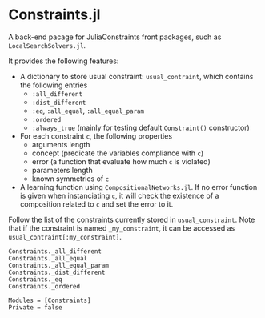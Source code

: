 # Constraints.jl

A  back-end pacage for JuliaConstraints front packages, such as `LocalSearchSolvers.jl`.

It provides the following features:
- A dictionary to store usual constraint: `usual_contraint`, which contains the following entries
  - `:all_different`
  - `:dist_different`
  - `:eq`, `:all_equal`, `:all_equal_param`
  - `:ordered`
  - `:always_true` (mainly for testing default `Constraint()` constructor)
- For each constraint `c`, the following properties
  - arguments length
  - concept (predicate the variables compliance with `c`)
  - error (a function that evaluate how much `c` is violated)
  - parameters length
  - known symmetries of `c`
- A learning function using `CompositionalNetworks.jl`. If no error function is given when instanciating `c`, it will check the existence of a composition related to `c` and set the error to it.

Follow the list of the constraints currently stored in `usual_constraint`. Note that if the constraint is named `_my_constraint`, it can be accessed as `usual_contraint[:my_constraint]`.

```@docs
Constraints._all_different
Constraints._all_equal
Constraints._all_equal_param
Constraints._dist_different
Constraints._eq
Constraints._ordered
```

```@autodocs
Modules = [Constraints]
Private = false
```